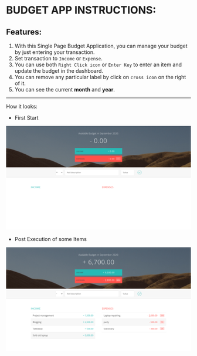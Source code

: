 # BUDGET APP INSTRUCTIONS:

## Features:
1. With this Single Page Budget Application, you can manage your budget by just entering your transaction.
2. Set transaction to `Income` or `Expense`.
3. You can use both `Right Click icon` or `Enter Key` to enter an item and update the budget in the dashboard.
4. You can remove any particular label by click on `cross icon` on the right of it.
5. You can see the current **month** and **year**.

---

How it looks:

* First Start

![alt-text](https://github.com/sarthakvdev/JavaScript-Projects/blob/master/Budget%20Management%20App/init.png "Init Boot")

* Post Execution of some Items

![alt-text](https://github.com/sarthakvdev/JavaScript-Projects/blob/master/Budget%20Management%20App/execution-phase.png "Post Execution")
